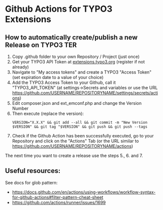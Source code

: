 # Github Actions for TYPO3 Extensions

## How to automatically create/publish a new Release on TYPO3 TER
1. Copy .github folder to your own Repository / Project (just once)
2. Get your TYPO3 API Token at [extensions.typo3.org](https://extensions.typo3.org/) (register if not already)
3. Navigate to "My access tokens" and create a TYPO3 "Access Token" (set expiration date to a value of your choice)
4. Add the TYPO3 Access Token to your Github, call it "TYPO3_API_TOKEN" (at settings->Secrets and variables or use the URL https://github.com/USERNAME/REPOSITORYNAME/settings/secrets/actions)
5. Edit composer.json and ext_emconf.php and change the Version Number
6. Then execute (replace the version): 
    ```
    VERSION="X.X.X" && git add --all && git commit -m "New Version $VERSION" && git tag "$VERSION" && git push && git push --tags
    ```
7. Check if the Github Action has been successfully executed, go to your Repository and click on the "Actions" Tab (or the URL similar to https://github.com/USERNAME/REPOSITORYNAME/actions)

The next time you want to create a release use the steps 5., 6. and 7. 

## Useful resources: 
See docs for glob pattern: 

- https://docs.github.com/en/actions/using-workflows/workflow-syntax-for-github-actions#filter-pattern-cheat-sheet
- https://github.com/actions/runner/issues/1699
